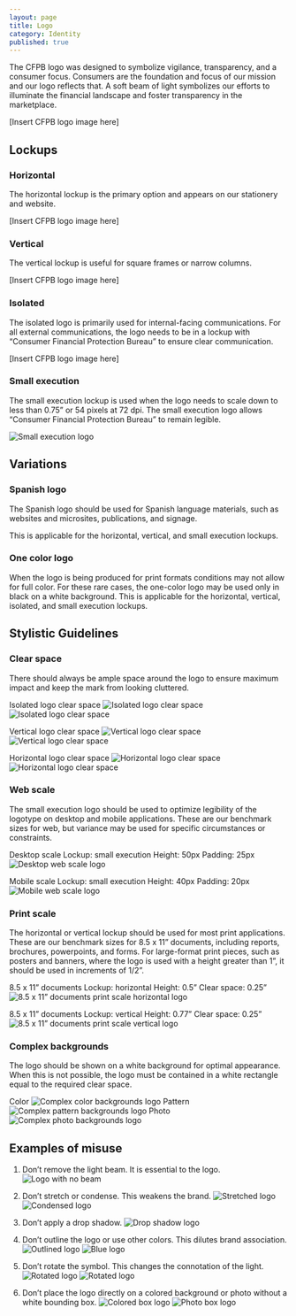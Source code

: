 ```yaml
---
layout: page
title: Logo
category: Identity
published: true
---
```


The CFPB logo was
designed to symbolize
vigilance, transparency,
and a consumer focus.
Consumers are the foundation and
focus of our mission and our logo
reflects that. A soft beam of light
symbolizes our efforts to illuminate
the financial landscape and foster
transparency in the marketplace.

[Insert CFPB logo image here]

## Lockups

### Horizontal
The horizontal lockup is the primary
option and appears on our stationery
and website.

[Insert CFPB logo image here]

### Vertical
The vertical lockup is useful for square
frames or narrow columns.

[Insert CFPB logo image here]

### Isolated
The isolated logo is primarily used for
internal-facing communications. For
all external communications, the logo
needs to be in a lockup with “Consumer
Financial Protection Bureau” to ensure
clear communication.

[Insert CFPB logo image here]

### Small execution
The small execution lockup is used
when the logo needs to scale down to
less than 0.75” or 54 pixels at 72 dpi. The
small execution logo allows “Consumer
Financial Protection Bureau” to remain
legible.

![Small execution logo](/design-manual/assets/img/logo/Logo8.png "Small execution logo")

## Variations

### Spanish logo
The Spanish logo should be used for
Spanish language materials, such as
websites and microsites, publications,
and signage.  

This is applicable for the horizontal,
vertical, and small execution lockups.

### One color logo
When the logo is being produced for
print formats conditions may not allow
for full color. For these rare cases, the
one-color logo may be used only in
black on a white background.
This is applicable for the horizontal,
vertical, isolated, and small execution
lockups.

## Stylistic Guidelines
### Clear space
There should always be ample space
around the logo to ensure maximum
impact and keep the mark from
looking cluttered.

Isolated logo clear space
![Isolated logo clear space](/design-manual/assets/img/logo/Logo2.png "Isolated logo clear space")
![Isolated logo clear space](/design-manual/assets/img/logo/Logo3.png "Isolated logo clear space")

Vertical logo clear space
![Vertical logo clear space](/design-manual/assets/img/logo/Logo4.png "Vertical logo clear space")
![Vertical logo clear space](/design-manual/assets/img/logo/Logo5.png "Vertical logo clear space")

Horizontal logo clear space
![Horizontal logo clear space](/design-manual/assets/img/logo/Logo6.png "Horizontal logo clear space")
![Horizontal logo clear space](/design-manual/assets/img/logo/Logo7.png "Horizontal logo clear space")

### Web scale
The small execution logo should be used
to optimize legibility of the logotype
on desktop and mobile applications.
These are our benchmark sizes for web,
but variance may be used for specific
circumstances or constraints.

Desktop scale
Lockup: small execution
Height: 50px
Padding: 25px
![Desktop web scale logo](/design-manual/assets/img/logo/Logo9.png "Desktop web scale logo")

Mobile scale
Lockup: small execution
Height: 40px
Padding: 20px
![Mobile web scale logo](/design-manual/assets/img/logo/Logo10.png "Mobile web scale logo")

### Print scale
The horizontal or vertical lockup should
be used for most print applications.
These are our benchmark sizes for 8.5
x 11” documents, including reports,
brochures, powerpoints, and forms.
For large-format print pieces, such as
posters and banners, where the logo
is used with a height greater than 1”, it
should be used in increments of 1/2”.

8.5 x 11” documents
Lockup: horizontal
Height: 0.5”
Clear space: 0.25”
![8.5 x 11” documents print scale horizontal logo](/design-manual/assets/img/logo/Logo11.png "8.5 x 11” documents print scale horizontal logo")

8.5 x 11” documents
Lockup: vertical
Height: 0.77”
Clear space: 0.25”
![8.5 x 11” documents print scale vertical logo](/design-manual/assets/img/logo/Logo12.png "8.5 x 11” documents print scale vertical logo")

### Complex backgrounds
The logo should be shown on a white
background for optimal appearance.
When this is not possible, the logo must
be contained in a white rectangle equal
to the required clear space.

Color
![Complex color backgrounds logo](/design-manual/assets/img/logo/Logo13.png "Complex color backgrounds logo")
Pattern
![Complex pattern backgrounds logo](/design-manual/assets/img/logo/Logo14.png "Complex pattern backgrounds logo")
Photo
![Complex photo backgrounds logo](/design-manual/assets/img/logo/Logo15.png "Complex photo backgrounds logo")

## Examples of misuse
1. Don’t remove the light beam. It is essential to the logo.
![Logo with no beam](/design-manual/assets/img/logo/Logo23.png "Logo with no beam")

2. Don’t stretch or condense. This weakens the brand.
![Stretched logo](/design-manual/assets/img/logo/Logo16.png "Stretched logo")
![Condensed logo](/design-manual/assets/img/logo/Logo24.png "Condensed logo")

3. Don’t apply a drop shadow.
![Drop shadow logo](/design-manual/assets/img/logo/Logo17.png "Drop shadow logo")

4. Don’t outline the logo or use other colors. This dilutes brand association.
![Outlined logo](/design-manual/assets/img/logo/Logo25.png "Outlined logo")
![Blue logo](/design-manual/assets/img/logo/Logo18.png "Blue logo")

5. Don’t rotate the symbol. This changes the connotation of the light.
![Rotated logo](/design-manual/assets/img/logo/Logo21.png "Rotated logo")
![Rotated logo](/design-manual/assets/img/logo/Logo22.png "Rotated logo")

6. Don’t place the logo directly on a colored background or photo without a white bounding box.
![Colored box logo](/design-manual/assets/img/logo/Logo20.png "Colored box logo")
![Photo box logo](/design-manual/assets/img/logo/Logo19.png "Photo box logo")
